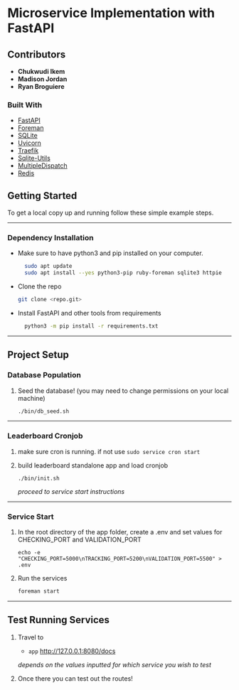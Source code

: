 # Microservice Implementation with FastAPI

<!-- ABOUT THE PROJECT -->

## Contributors

- **Chukwudi Ikem**
- **Madison Jordan**
- **Ryan Broguiere**


### Built With

- [FastAPI](https://fastapi.tiangolo.com/)
- [Foreman](https://pypi.org/project/foreman/)
- [SQLite](https://www.sqlite.org/index.html)
- [Uvicorn](https://www.uvicorn.org/)
- [Traefik](https://doc.traefik.io/traefik/)
- [Sqlite-Utils](https://pypi.org/project/sqlite-utils/)
- [MultipleDispatch](https://pypi.org/project/multipledispatch/)
- [Redis](https://redis.io/)
<!-- GETTING STARTED -->

## Getting Started

To get a local copy up and running follow these simple example steps.

---

### Dependency Installation

- Make sure to have python3 and pip installed on your computer.

  ```sh
    sudo apt update
    sudo apt install --yes python3-pip ruby-foreman sqlite3 httpie
  ```

- Clone the repo

  ```sh
  git clone <repo.git>
  ```

- Install FastAPI and other tools from requirements
  ```sh
    python3 -m pip install -r requirements.txt
  ```

---

## Project Setup

### Database Population

1. Seed the database! (you may need to change permissions on your local machine)
   ```sh
   ./bin/db_seed.sh
   ```

---

### Leaderboard Cronjob

1. make sure cron is running. if not use `sudo service cron start`

2. build leaderboard standalone app and load cronjob

   ```
   ./bin/init.sh
   ```

   _proceed to service start instructions_

---

### Service Start

1. In the root directory of the app folder, create a .env and set values for CHECKING_PORT and VALIDATION_PORT

   ```
   echo -e "CHECKING_PORT=5000\nTRACKING_PORT=5200\nVALIDATION_PORT=5500" > .env
   ```

2. Run the services
   ```sh
   foreman start
   ```

---

## Test Running Services

1. Travel to

   - `app` http://127.0.0.1:8080/docs

   _depends on the values inputted for which service you wish to test_

2. Once there you can test out the routes!

